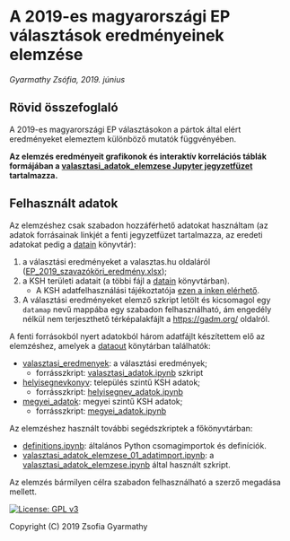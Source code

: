 # A 2019-es magyarországi EP választások eredményeinek elemzése

*Gyarmathy Zsófia, 2019. június*

## Rövid összefoglaló

A 2019-es magyarországi EP választásokon a pártok által elért eredményeket elemeztem különböző mutatók függvényében. 

**Az elemzés eredményeit grafikonok és interaktív korrelációs táblák formájában
a [valasztasi_adatok_elemzese Jupyter jegyzetfüzet](valasztasi_adatok_elemzese.ipynb) tartalmazza.**


## Felhasznált adatok
 
Az elemzéshez csak szabadon hozzáférhető adatokat használtam (az adatok forrásainak linkjét a fenti jegyzetfüzet tartalmazza, 
az eredeti adatokat pedig a [datain](datain) könyvtár):
1. a választási eredményeket a valasztas.hu oldaláról ([EP_2019_szavazóköri_eredmény.xlsx](datain/EP_2019_szavazóköri_eredmény.xlsx));
2. a KSH területi adatait (a többi fájl a [datain](datain) könyvtárban).
    * A KSH adatfelhasználási tájékoztatója [ezen a inken elérhető](https://www.ksh.hu/docs/szolgaltatasok/adatigenyles/felhasznalasi_feltetelek_nyilvanos_mikroadatfajlok.pdf).
3. A választási eredményeket elemző szkript letölt és kicsomagol egy `datamap` nevű mappába egy szabadon felhasználható, ám engedély nélkül nem terjeszthető térképalakfájlt a <https://gadm.org/> oldalról.

A fenti forrásokból nyert adatokból három adatfájlt készítettem elő az elemzéshez, amelyek a
[dataout](dataout) könytárban találhatók:
* [valasztasi_eredmenyek](dataout/valasztasi_eredmenyek.csv): a választási eredmények; 
    * forrásszkript: [valasztasi_adatok.ipynb](valasztasi_adatok.ipynb) szkript
* [helyisegnevkonyv](dataout/helyisegnevkonyv.csv): település szintű KSH adatok; 
    * forrásszkript: [helyisegnev_adatok.ipynb](helyisegnev_adatok.ipynb)
* [megyei_adatok](dataout/megyei_adatok.csv): megyei szintű KSH adatok; 
    * forrásszkript: [megyei_adatok.ipynb](megyei_adatok.ipynb)
    
Az elemzéshez használt további segédszkriptek a főkönyvtárban:
* [definitions.ipynb](definitions.ipynb): általános Python csomagimportok és definíciók.
* [valasztasi_adatok_elemzese_01_adatimport.ipynb](valasztasi_adatok_elemzese_01_adatimport.ipynb): 
a [valasztasi_adatok_elemzese.ipynb](valasztasi_adatok_elemzese.ipynb) által használt szkript.

Az elemzés bármilyen célra szabadon felhasználható a szerző megadása mellett.

[![License: GPL v3](https://img.shields.io/badge/License-GPLv3-blue.svg)](https://www.gnu.org/licenses/gpl-3.0)

Copyright (C) 2019 Zsofia Gyarmathy
